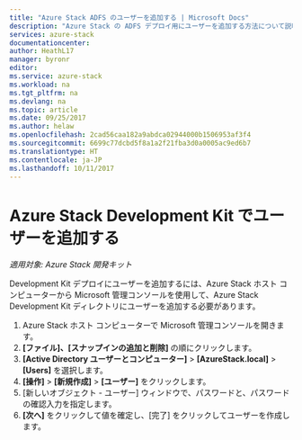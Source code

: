 ```yaml
---
title: "Azure Stack ADFS のユーザーを追加する | Microsoft Docs"
description: "Azure Stack の ADFS デプロイ用にユーザーを追加する方法について説明します"
services: azure-stack
documentationcenter: 
author: HeathL17
manager: byronr
editor: 
ms.service: azure-stack
ms.workload: na
ms.tgt_pltfrm: na
ms.devlang: na
ms.topic: article
ms.date: 09/25/2017
ms.author: helaw
ms.openlocfilehash: 2cad56caa182a9abdca02944000b1506953af3f4
ms.sourcegitcommit: 6699c77dcbd5f8a1a2f21fba3d0a0005ac9ed6b7
ms.translationtype: HT
ms.contentlocale: ja-JP
ms.lasthandoff: 10/11/2017
---
```

# <a name="add-users-in-the-azure-stack-development-kit"></a>Azure Stack Development Kit でユーザーを追加する

*適用対象: Azure Stack 開発キット*

Development Kit デプロイにユーザーを追加するには、Azure Stack ホスト コンピューターから Microsoft 管理コンソールを使用して、Azure Stack Development Kit ディレクトリにユーザーを追加する必要があります。
1.  Azure Stack ホスト コンピューターで Microsoft 管理コンソールを開きます。
2.  **[ファイル]、[スナップインの追加と削除]** の順にクリックします。
3.  **[Active Directory ユーザーとコンピューター]** > **[AzureStack.local]** > **[Users]** を選択します。
4.  **[操作]** > **[新規作成]** > **[ユーザー]** をクリックします。
5.  [新しいオブジェクト - ユーザー] ウィンドウで、パスワードと、パスワードの確認入力を指定します。
6.  **[次へ]** をクリックして値を確定し、[完了] をクリックしてユーザーを作成します。



